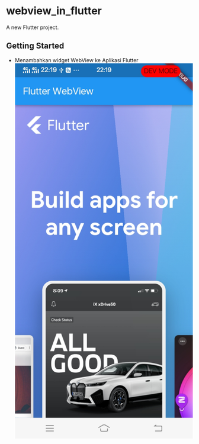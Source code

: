 # webview_in_flutter

A new Flutter project.

## Getting Started

- Menambahkan widget WebView ke Aplikasi Flutter
![Screenshot](images/1.jpg)
